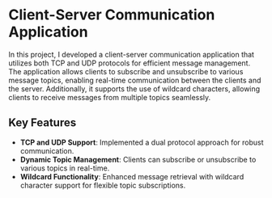 # Client-Server Communication Application

In this project, I developed a client-server communication application that utilizes both TCP and UDP protocols for efficient message management. The application allows clients to subscribe and unsubscribe to various message topics, enabling real-time communication between the clients and the server. Additionally, it supports the use of wildcard characters, allowing clients to receive messages from multiple topics seamlessly.

## Key Features
- **TCP and UDP Support**: Implemented a dual protocol approach for robust communication.
- **Dynamic Topic Management**: Clients can subscribe or unsubscribe to various topics in real-time.
- **Wildcard Functionality**: Enhanced message retrieval with wildcard character support for flexible topic subscriptions.
